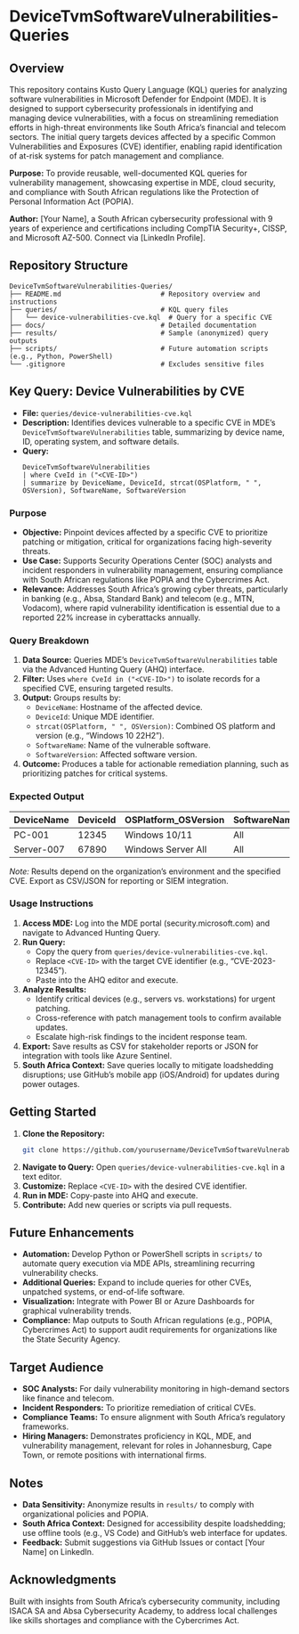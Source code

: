 # DeviceTvmSoftwareVulnerabilities-Queries

## Overview
This repository contains Kusto Query Language (KQL) queries for analyzing software vulnerabilities in Microsoft Defender for Endpoint (MDE). It is designed to support cybersecurity professionals in identifying and managing device vulnerabilities, with a focus on streamlining remediation efforts in high-threat environments like South Africa’s financial and telecom sectors. The initial query targets devices affected by a specific Common Vulnerabilities and Exposures (CVE) identifier, enabling rapid identification of at-risk systems for patch management and compliance.

**Purpose:** To provide reusable, well-documented KQL queries for vulnerability management, showcasing expertise in MDE, cloud security, and compliance with South African regulations like the Protection of Personal Information Act (POPIA).

**Author:** [Your Name], a South African cybersecurity professional with 9 years of experience and certifications including CompTIA Security+, CISSP, and Microsoft AZ-500. Connect via [LinkedIn Profile].

## Repository Structure
```
DeviceTvmSoftwareVulnerabilities-Queries/
├── README.md                         # Repository overview and instructions
├── queries/                          # KQL query files
│   └── device-vulnerabilities-cve.kql  # Query for a specific CVE
├── docs/                             # Detailed documentation
├── results/                          # Sample (anonymized) query outputs
├── scripts/                          # Future automation scripts (e.g., Python, PowerShell)
└── .gitignore                        # Excludes sensitive files
```

## Key Query: Device Vulnerabilities by CVE
- **File:** `queries/device-vulnerabilities-cve.kql`
- **Description:** Identifies devices vulnerable to a specific CVE in MDE’s `DeviceTvmSoftwareVulnerabilities` table, summarizing by device name, ID, operating system, and software details.
- **Query:**
  ```kql
  DeviceTvmSoftwareVulnerabilities
  | where CveId in ("<CVE-ID>")
  | summarize by DeviceName, DeviceId, strcat(OSPlatform, " ", OSVersion), SoftwareName, SoftwareVersion
  ```

### Purpose
- **Objective:** Pinpoint devices affected by a specific CVE to prioritize patching or mitigation, critical for organizations facing high-severity threats.
- **Use Case:** Supports Security Operations Center (SOC) analysts and incident responders in vulnerability management, ensuring compliance with South African regulations like POPIA and the Cybercrimes Act.
- **Relevance:** Addresses South Africa’s growing cyber threats, particularly in banking (e.g., Absa, Standard Bank) and telecom (e.g., MTN, Vodacom), where rapid vulnerability identification is essential due to a reported 22% increase in cyberattacks annually.

### Query Breakdown
1. **Data Source:** Queries MDE’s `DeviceTvmSoftwareVulnerabilities` table via the Advanced Hunting Query (AHQ) interface.
2. **Filter:** Uses `where CveId in ("<CVE-ID>")` to isolate records for a specified CVE, ensuring targeted results.
3. **Output:** Groups results by:
   - `DeviceName`: Hostname of the affected device.
   - `DeviceId`: Unique MDE identifier.
   - `strcat(OSPlatform, " ", OSVersion)`: Combined OS platform and version (e.g., “Windows 10 22H2”).
   - `SoftwareName`: Name of the vulnerable software.
   - `SoftwareVersion`: Affected software version.
4. **Outcome:** Produces a table for actionable remediation planning, such as prioritizing patches for critical systems.

### Expected Output
| DeviceName | DeviceId | OSPlatform_OSVersion | SoftwareName | SoftwareVersion |
|------------|----------|---------------------|--------------|-----------------|
| PC-001     | 12345    | Windows 10/11      | All          | All         |
| Server-007 | 67890    | Windows Server All | All          | All         |

*Note:* Results depend on the organization’s environment and the specified CVE. Export as CSV/JSON for reporting or SIEM integration.

### Usage Instructions
1. **Access MDE:** Log into the MDE portal (security.microsoft.com) and navigate to Advanced Hunting Query.
2. **Run Query:**
   - Copy the query from `queries/device-vulnerabilities-cve.kql`.
   - Replace `<CVE-ID>` with the target CVE identifier (e.g., “CVE-2023-12345”).
   - Paste into the AHQ editor and execute.
3. **Analyze Results:**
   - Identify critical devices (e.g., servers vs. workstations) for urgent patching.
   - Cross-reference with patch management tools to confirm available updates.
   - Escalate high-risk findings to the incident response team.
4. **Export:** Save results as CSV for stakeholder reports or JSON for integration with tools like Azure Sentinel.
5. **South Africa Context:** Save queries locally to mitigate loadshedding disruptions; use GitHub’s mobile app (iOS/Android) for updates during power outages.

## Getting Started
1. **Clone the Repository:**
   ```bash
   git clone https://github.com/yourusername/DeviceTvmSoftwareVulnerabilities-Queries.git
   ```
2. **Navigate to Query:** Open `queries/device-vulnerabilities-cve.kql` in a text editor.
3. **Customize:** Replace `<CVE-ID>` with the desired CVE identifier.
4. **Run in MDE:** Copy-paste into AHQ and execute.
5. **Contribute:** Add new queries or scripts via pull requests.

## Future Enhancements
- **Automation:** Develop Python or PowerShell scripts in `scripts/` to automate query execution via MDE APIs, streamlining recurring vulnerability checks.
- **Additional Queries:** Expand to include queries for other CVEs, unpatched systems, or end-of-life software.
- **Visualization:** Integrate with Power BI or Azure Dashboards for graphical vulnerability trends.
- **Compliance:** Map outputs to South African regulations (e.g., POPIA, Cybercrimes Act) to support audit requirements for organizations like the State Security Agency.

## Target Audience
- **SOC Analysts:** For daily vulnerability monitoring in high-demand sectors like finance and telecom.
- **Incident Responders:** To prioritize remediation of critical CVEs.
- **Compliance Teams:** To ensure alignment with South Africa’s regulatory frameworks.
- **Hiring Managers:** Demonstrates proficiency in KQL, MDE, and vulnerability management, relevant for roles in Johannesburg, Cape Town, or remote positions with international firms.

## Notes
- **Data Sensitivity:** Anonymize results in `results/` to comply with organizational policies and POPIA.
- **South Africa Context:** Designed for accessibility despite loadshedding; use offline tools (e.g., VS Code) and GitHub’s web interface for updates.
- **Feedback:** Submit suggestions via GitHub Issues or contact [Your Name] on LinkedIn.

## Acknowledgments
Built with insights from South Africa’s cybersecurity community, including ISACA SA and Absa Cybersecurity Academy, to address local challenges like skills shortages and compliance with the Cybercrimes Act.
